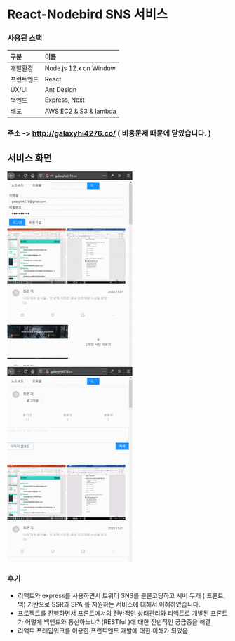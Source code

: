 # React-Nodebird SNS 서비스

### 사용된 스택
| 구분 | 이름 |
|:---|:---|
|개발환경|Node.js 12.x on Window|
|프런트엔드|React|
|UX/UI|Ant Design|
|백엔드 | Express, Next |
|배포|AWS EC2 & S3 & lambda |

### 주소 -> http://galaxyhi4276.co/ ( 비용문제 때문에 닫았습니다. )

## 서비스 화면
![login](./image/1.gif)
&nbsp;&nbsp;&nbsp;
![posting](./image/2.gif)

### 후기
* 리액트와 express를 사용하면서 트위터 SNS를 클론코딩하고 서버 두개 ( 프론트, 백) 기반으로
SSR과 SPA 를 지원하는 서비스에 대해서 이해하였습니다.
* 프로젝트를 진행하면서 프론트에서의 전반적인 상태관리와 리액트로 개발된 프론트가 어떻게 백엔드와 통신하느냐? (RESTful )에 대한 전반적인 궁금증을 해결
* 리액트 프레임워크를 이용한 프런트엔드 개발에 대한 이해가 되었음.



